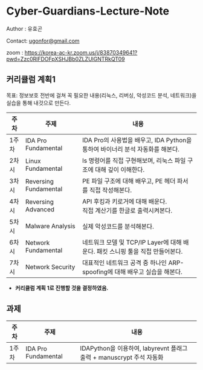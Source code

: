 # Cyber-Guardians-Lecture-Note

Author : 유효곤

Contact: ugonfor@gmail.com

zoom : https://korea-ac-kr.zoom.us/j/83870349641?pwd=Zzc0RlFDOFpXSHJBb0ZLZUlGNTRkQT09

## 커리큘럼 계획1

목표: 정보보호 전반에 걸쳐 꼭 필요한 내용(리눅스, 리버싱, 악성코드 분석, 네트워크)을 실습을 통해 내것으로 만든다.

| 주차  | 주제                  | 내용                                                         |
| ----- | --------------------- | ------------------------------------------------------------ |
|  1주차 | IDA Pro Fundamental  | IDA Pro의 사용법을 배우고, IDA Python을 통하여 바이너리 분석 자동화를 해본다. |
| 2차시 | Linux Fundamental     | ls 명령어를 직접 구현해보며, 리눅스 파일 구조에 대해 깊이 이해한다. |
| 3차시 | Reversing Fundamental | PE 파일 구조에 대해 배우고, PE 헤더 파서를 직접 작성해본다.  |
| 4차시 | Reversing Advanced    | API 후킹과 키로거에 대해 배운다.<br/>직접 계산기를 한글로 출력시켜본다. |
| 5차시 | Malware Analysis      | 실제 악성코드를 분석해본다.                                  |
| 6차시 | Network Fundamental   | 네트워크 모델 및 TCP/IP Layer에 대해 배운다. 패킷 스니핑 툴을 직접 만들어본다. |
| 7차시 | Network Security      | 대표적인 네트워크 공격 중 하나인 ARP-spoofing에 대해 배우고 실습을 해본다. |


* **커리큘럼 계획 1로 진행할 것을 결정하였음.**

## 과제

| 주차  | 주제                  | 내용                                                         |
| ----- | --------------------- | ------------------------------------------------------------ |
|  1주차 | IDA Pro Fundamental  | IDAPython을 이용하여, labyrevnt 플래그 출력 + manuscrypt 주석 자동화 |










